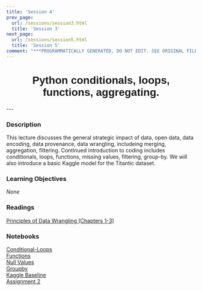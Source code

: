 ```yaml
---
title: 'Session 4'
prev_page:
  url: /sessions/session3.html
  title: 'Session 3'
next_page:
  url: /sessions/session5.html
  title: 'Session 5'
comment: "***PROGRAMMATICALLY GENERATED, DO NOT EDIT. SEE ORIGINAL FILES IN /content***"
---
```

<h1  style="font-family:  Verdana,  Geneva,  sans-serif;  text-align:center">Python  conditionals,  loops,  functions,  aggregating.  </h1> 
--- 
 
###  Description 
This  lecture  discusses  the  general  strategic  impact  of  data,  open  data,  data  encoding,  data  provenance,  data  wrangling,  includeing  merging,  aggregation,  filtering.  Continued  introduction  to  coding  includes  conditionals,  loops,  functions,  missing  values,  filtering,  group-by.    We  will  also  introduce  a  basic  Kaggle  model  for  the  Titantic  dataset.   
 
###  Learning  Objectives 
*None* 
 
###  Readings 
[Principles  of  Data  Wrangling  (Chapters  1-3)](http://proquestcombo.safaribooksonline.com.libproxy.rpi.edu/book/databases/business-intelligence/9781491938911) 
 
###  Notebooks 
[Conditional-Loops](https://rpi.analyticsdojo.com""/notebooks/08-intro-python-pandas.html)<br>[Functions](https://rpi.analyticsdojo.com""/notebooks/08-intro-python-pandas.html)<br>[Null  Values](https://rpi.analyticsdojo.com""/notebooks/08-intro-python-pandas.html)<br>[Groupby](https://rpi.analyticsdojo.com""/notebooks/08-intro-python-pandas.html)<br>[Kaggle  Baseline](https://rpi.analyticsdojo.com""/notebooks/08-intro-python-pandas.html)<br>[Assignment  2](https://rpi.analyticsdojo.com""/notebooks/08-intro-python-pandas.html)
